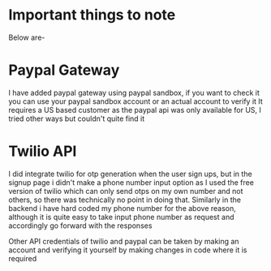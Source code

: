 # Important things to note
Below are-
# Paypal Gateway
I have added paypal gateway using paypal sandbox, if you want to check it you can use your paypal sandbox account or an actual account to verify it
It requires a US based customer as the paypal api was only available for US, I tried other ways but couldn't quite find it

# Twilio API
I did integrate twilio for otp generation when the user sign ups, but in the signup page i didn't make a phone number input option
as I used the free version of twilio which can only send otps on my own number and not others, so there was technically no point in doing that.
Similarly in the backend i have hard coded my phone number for the above reason, although it is quite easy to take input phone number as request and accordingly
go forward with the responses

Other API credentials of twilio and paypal can be taken by making an account and verifying it yourself by making changes in code where it is required

